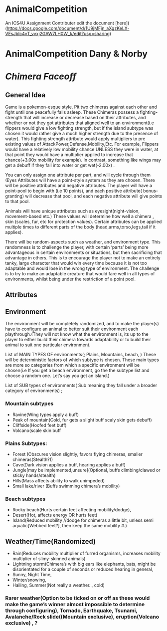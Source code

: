 # AnimalCompetition
An ICS4U Assignment
Contributer edit the document [here])(https://docs.google.com/document/d/1U9jMFjn_aXgzKeLX-VEsJbIc4vT_vvxj2GAW7LH0W_k/edit?usp=sharing)
# AnimalCompetition             Dany & Norby
# *Chimera Faceoff*

## General Idea
Game is a pokemon-esque style. Pit two chimeras against each other and fight until one peacefully falls asleep. These Chimeras possess a fighting-strength that will increase or decrease based on their attributes, and whether or not they got attributes that aligned well to an environment(i.e flippers would give a low fighting strength, but if the island subtype was chosen it would rather give a much higher strength due to the presence of water). This fighting strength attribute would apply multipliers to pre existing values of AttackPower,Defense,Mobility,Etc. For example, Flippers would have a relatively low mobility chance UNLESS they were in water, at that point they would have a multiplier applied to increase that chance(+3.00x mobility for example). In contrast, something like wings may get a debuff if they fall into water or get wet(-2.00x) .  

You can only assign one attribute per part, and will cycle through them (Eyes
Attributes will have a point-style system as they are chosen. There will be positive attributes and negative attributes. The player will have a point-pool to begin with (i.e 10 points), and each positive attribute( bonus-granting) will decrease that pool, and each negative attribute will give points to that pool.

Animals will have unique attributes such as eyesight(night-vision, movement-based etc.) These values will determine how well a chimera , skin (scales, fur, etc for protection values). Certain attributes can be applied multiple times to different parts of the body (head,arms,torso,legs,tail if it applies). 

There will be random-aspects such as weather, and environment type. This randomness is to challenge the player, with certain ‘parts’ being more advantageous in certain environments or situations, but then sacrificing that advantage in others. This is to encourage the player not to make an entirely tanky, large character that would win every time because it is not too adaptable and would lose in the wrong type of environment. The challenge is to try to make an adaptable creature that would fare well in all types of environments, whilst being under the restriction of a point pool.




## Attributes



## Environment
The environment will be completely randomized, and  to make the player(s) have to configure an animal to better suit their environment each playthrough.(They will not know what the environment is, its up to the player to either build their chimera towards adaptability or to build their animal to suit one particular environment.

List of  MAIN TYPES OF environments(; Plains, Mountains, beach, ) These will be deterministic factors of which subtype is chosen. These main types are more so categories from which a specific environment will be chosen(i.e If you get a beach environment, go the the subtype list and choose a random one. Let’s say you get an island.)

List of SUB types of environments( Sub meaning they fall under a broader category of environments) ; 
### Mountain subtypes
* Ravine(Wing types apply a buff)
* Peak of mountain(Cold, fur gets a slight buff scaly skin gets debuff)
* Cliffside(Hoofed feet buff)
* Volcano(scale skin buff
### Plains Subtypes: 
* Forest (Obscures vision slightly, favors flying chimeras, smaller chimeras(Stealth?))
* Cave(Dark vision applies a buff, hearing applies a buff) 
* Jungle[may be implemented,unsure](Optional, buffs climbing/clawed or sticky hands/stealth)
* Hills(Mass affects ability to walk unimpeded)
* Small lake/river (Buffs swimming chimera’s mobility)

### Beach subtypes
* Rocky beach(Hurts certain feet affecting mobility/dodge), 
* Desert(Hot, affects energy OR hurts feet)
* Island(Reduced mobility //dodge for chimeras a little bit, unless semi aquatic[Webbed feet?], then keep the same mobility #.)

## Weather/Time(Randomized)


* Rain(Reduces mobility multiplier of furred organisms, increases mobility multiplier of slimy-skinned animals) 
* Lightning storm(Chimera’s with big ears like elephants, bats, might be disorientated for a couple of seconds or reduced hearing in general, 
* Sunny, Night Time, 
* Winter/snowing, 
* Hailing,
 Summer(Not really a weather.., cold)

### Rarer weather(Option to be ticked on or off as these would make the game’s winner almost impossible to determine through configuring), Tornado, Earthquake, Tsunami, Avalanche/Rock slide((Mountain exclusive), eruption(Volcano exclusive) , ?
